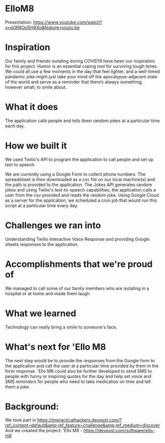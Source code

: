# ElloM8
Presentation: https://www.youtube.com/watch?v=pGR8OqSHAXo&feature=youtu.be


# Inspiration
Our family and friends isolating during COVID19 have been our inspiration for this project. Humor is an essential coping tool for surviving tough times. We could all use a few moments in the day that feel lighter, and a well-timed pandemic joke might just take your mind off the apocalypse-adjacent state of the world and serve as a reminder that there’s always something, however small, to smile about.

# What it does
The application calls people and tells them random jokes at a particular time each day.

# How we built it
We used Twilio's API to program the application to call people and set up text to speech.

We are currently using a Google Form to collect phone numbers. The spreadsheet is then downloaded as a csv file on our local machine(s) and the path is provided to the application. The Jokes API generates random jokes and using Twilio's text-to-speech capabilities, the application calls a user from the csv provided and reads the random joke. Using Google Cloud as a server for the application, we scheduled a cron job that would run this script at a particular time every day.

# Challenges we ran into
Understanding Twilio Interactive Voice Response and providing Google sheets responses to the application.

# Accomplishments that we're proud of
We managed to call some of our family members who are isolating in a hospital or at home and made them laugh.

# What we learned
Technology can really bring a smile to someone's face.

# What's next for 'Ello M8
The next step would be to provide the responses from the Google form to the application and call the user at a particular time provided by them in the form response. 'Ello M8 could also be further developed to send SMS to people with funny or inspiring quotes for the day and help set voice and SMS reminders for people who need to take medication on time and tell them a joke.

# Background:
We took part in https://impracticalhackers.devpost.com/?ref_content=default&amp;ref_feature=challenge&amp;ref_medium=discover
And we created the project: 'Ello M8 - https://devpost.com/software/ello-m8


